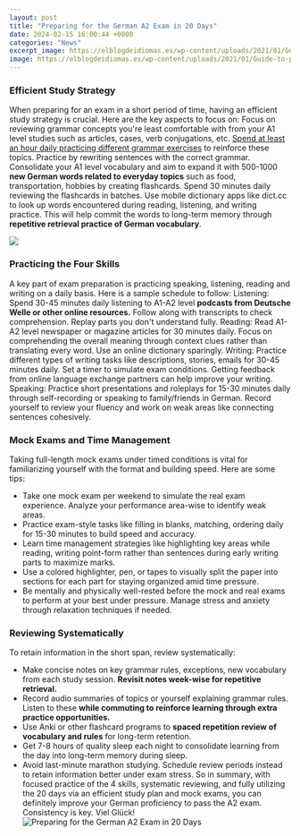 ```yaml
---
layout: post
title: "Preparing for the German A2 Exam in 20 Days"
date: 2024-02-15 16:00:44 +0000
categories: "News"
excerpt_image: https://elblogdeidiomas.es/wp-content/uploads/2021/01/Guide-to-preparing-the-German-Goethe-Zertifikat-A2-exam-teenagers.png
image: https://elblogdeidiomas.es/wp-content/uploads/2021/01/Guide-to-preparing-the-German-Goethe-Zertifikat-A2-exam-teenagers.png
---
```


### Efficient Study Strategy
When preparing for an exam in a short period of time, having an efficient study strategy is crucial. Here are the key aspects to focus on:
Focus on reviewing grammar concepts you're least comfortable with from your A1 level studies such as articles, cases, verb conjugations, etc. [Spend at least an hour daily practicing different grammar exercises](https://store.fi.io.vn/chihuahua-dad-sketch5645-t-shirt) to reinforce these topics. Practice by rewriting sentences with the correct grammar. 
Consolidate your A1 level vocabulary and aim to expand it with 500-1000 **new German words related to everyday topics** such as food, transportation, hobbies by creating flashcards. Spend 30 minutes daily reviewing the flashcards in batches. 
Use mobile dictionary apps like dict.cc to look up words encountered during reading, listening, and writing practice. This will help commit the words to long-term memory through **repetitive retrieval practice of German vocabulary**.

![](https://i.ytimg.com/vi/0aObVCr2OJo/maxresdefault.jpg)
### Practicing the Four Skills
A key part of exam preparation is practicing speaking, listening, reading and writing on a daily basis. Here is a sample schedule to follow:
Listening: Spend 30-45 minutes daily listening to A1-A2 level **podcasts from Deutsche Welle or other online resources.** Follow along with transcripts to check comprehension. Replay parts you don't understand fully.
Reading: Read A1-A2 level newspaper or magazine articles for 30 minutes daily. Focus on comprehending the overall meaning through context clues rather than translating every word. Use an online dictionary sparingly. 
Writing: Practice different types of writing tasks like descriptions, stories, emails for 30-45 minutes daily. Set a timer to simulate exam conditions. Getting feedback from online language exchange partners can help improve your writing. 
Speaking: Practice short presentations and roleplays for 15-30 minutes daily through self-recording or speaking to family/friends in German. Record yourself to review your fluency and work on weak areas like connecting sentences cohesively.
### Mock Exams and Time Management 
Taking full-length mock exams under timed conditions is vital for familiarizing yourself with the format and building speed. Here are some tips:
- Take one mock exam per weekend to simulate the real exam experience. Analyze your performance area-wise to identify weak areas.
- Practice exam-style tasks like filling in blanks, matching, ordering daily for 15-30 minutes to build speed and accuracy. 
- Learn time management strategies like highlighting key areas while reading, writing point-form rather than sentences during early writing parts to maximize marks. 
- Use a colored highlighter, pen, or tapes to visually split the paper into sections for each part for staying organized amid time pressure. 
- Be mentally and physically well-rested before the mock and real exams to perform at your best under pressure. Manage stress and anxiety through relaxation techniques if needed.
### Reviewing Systematically  
To retain information in the short span, review systematically:
- Make concise notes on key grammar rules, exceptions, new vocabulary from each study session. **Revisit notes week-wise for repetitive retrieval.**
- Record audio summaries of topics or yourself explaining grammar rules. Listen to these **while commuting to reinforce learning through extra practice opportunities.** 
- Use Anki or other flashcard programs to **spaced repetition review of vocabulary and rules** for long-term retention. 
- Get 7-8 hours of quality sleep each night to consolidate learning from the day into long-term memory during sleep.
- Avoid last-minute marathon studying. Schedule review periods instead to retain information better under exam stress.
So in summary, with focused practice of the 4 skills, systematic reviewing, and fully utilizing the 20 days via an efficient study plan and mock exams, you can definitely improve your German proficiency to pass the A2 exam. Consistency is key. Viel Glück!
![Preparing for the German A2 Exam in 20 Days](https://elblogdeidiomas.es/wp-content/uploads/2021/01/Guide-to-preparing-the-German-Goethe-Zertifikat-A2-exam-teenagers.png)